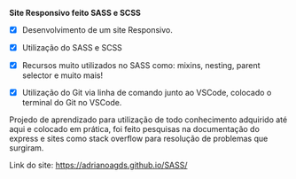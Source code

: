 **Site Responsivo feito SASS e SCSS**

- [X] Desenvolvimento de um site Responsivo.

- [X] Utilização do SASS e SCSS

- [X]  Recursos muito utilizados no SASS como: mixins, nesting, parent selector e muito mais!

- [X] Utilização do Git via linha de comando junto ao VSCode, colocado o terminal do Git no VSCode.

Projedo de aprendizado para utilização de todo conhecimento adquirido até aqui e colocado em prática, foi feito pesquisas na documentação do express e sites como stack overflow para resolução de problemas que surgiram.

Link do site: https://adrianoagds.github.io/SASS/